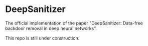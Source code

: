 # DeepSanitizer
The official implementation of the paper "DeepSanitizer: Data-free backdoor removal in deep neural networks".

This repo is still under construction.
